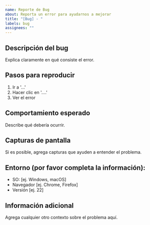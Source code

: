 ```yaml
---
name: Reporte de Bug
about: Reporta un error para ayudarnos a mejorar
title: "[Bug] - "
labels: bug
assignees: ""
---
```


## Descripción del bug
Explica claramente en qué consiste el error.

## Pasos para reproducir
1. Ir a '...'
2. Hacer clic en '....'
3. Ver el error

## Comportamiento esperado
Describe qué debería ocurrir.

## Capturas de pantalla
Si es posible, agrega capturas que ayuden a entender el problema.

## Entorno (por favor completa la información):
- SO: [ej. Windows, macOS]
- Navegador [ej. Chrome, Firefox]
- Versión [ej. 22]

## Información adicional
Agrega cualquier otro contexto sobre el problema aquí.

